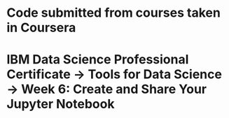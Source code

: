 # Code submitted from courses taken in Coursera

# IBM Data Science Professional Certificate -> Tools for Data Science -> Week 6: Create and Share Your Jupyter Notebook
